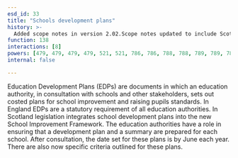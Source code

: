 ```yaml
---
esd_id: 33
title: "Schools development plans"
history: >-
  Added scope notes in version 2.02.Scope notes updated to include Scottish legislation in version 3.00. Term name changed from 'School and LEA plans' to 'Schools - development plans' in version 3.00. Term name changed to 'Schools development plans' in version 4.00.
function: 138
interactions: [8]
powers: [479, 479, 479, 479, 521, 521, 786, 786, 788, 788, 789, 789, 789, 789, 1888, 1888, 1888, 1888, 1966, 2696, 2696, 2696, 2696, 2723]
internal: false

---
```


Education Development Plans (EDPs) are documents in which an education authority, in consultation with schools and other stakeholders, sets out costed plans for school improvement and raising pupils standards.
In England EDPs are a statutory requirement of all education authorities.
In Scotland legislation integrates school development plans into the new School Improvement Framework. The education authorities have a role in ensuring that a development plan and a summary are prepared for each school. After consultation, the date set for these plans is by June each year. There are also now specific criteria outlined for these plans.

